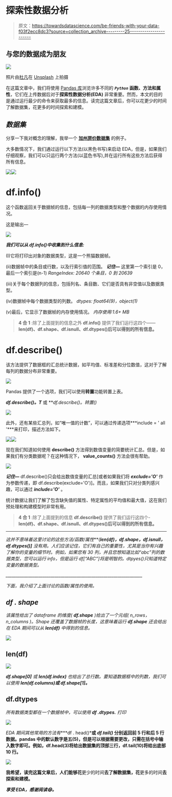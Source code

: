 # 探索性数据分析

> 原文：<https://towardsdatascience.com/be-friends-with-your-data-f03f2ecc8dc3?source=collection_archive---------25----------------------->

## 与您的数据成为朋友

![](img/57211b49b903e5dd1cbbb64ee7e0be8c.png)

照片由[杜凡](https://unsplash.com/@miinyuii?utm_source=unsplash&utm_medium=referral&utm_content=creditCopyText)在 [Unsplash](https://unsplash.com/s/photos/friends?utm_source=unsplash&utm_medium=referral&utm_content=creditCopyText) 上拍摄

在这篇文章中，我们将使用 [Pandas 库](https://pandas.pydata.org/)浏览许多不同的 ***`Python`*** **函数、方法和属性**，它们在上传数据后对于**探索性数据分析(EDA)** 非常重要。然而，本文的目的是通过运行最少的命令来获取最多的信息。读完这篇文章后，你可以花更少的时间了解数据集，花更多的时间探索和建模。

## ***数据集***

分享一下我对概念的理解，我举一个 [**加州房价数据集**](https://www.kaggle.com/camnugent/california-housing-prices#housing.csv) 的例子。

大多数情况下，我们通过运行以下方法(以黑色书写)来启动 EDA，但是，如果我们仔细观察，我们可以只运行两个方法(以蓝色书写),并在运行所有这些方法后获得所有信息。

![](img/b7b6c5d2778bcbc99b5c6fe273fddb91.png)![](img/11494b20c8c195f1496d3acc145e587f.png)

# **df.info()**

这个函数返回关于数据帧的信息，包括每一列的数据类型和整个数据的内存使用情况。

这是输出—

![](img/9e5779b27e347e7ca21e5e2bf2cc6da3.png)

***我们可以从 df.info()中收集到什么信息:***

(I)它将打印出对象的数据类型，这是一个熊猫数据帧。<class></class>

(ii)数据帧中的条目或行数，以及行索引值的范围。
***记住—*** 这里第一个索引是 0，最后一个索引是(n-1)
*RangeIndex: 20640 个条目，0 到 20639*

(iii)关于每个数据列的信息，包括列名、条目数、它们是否具有非空值以及数据类型。

(iv)数据帧中每个数据类型的列数。
*dtypes: float64(9)，object(1)*

(v)最后，它显示了数据帧的内存使用情况。
*内存使用:1.6+ MB*

> **4 合 1** :除了上面提到的信息之外 **df.info()** 提供了我们运行这四个——**len(df)、df.shape、df.isnull、df.dtypes()后可以得到的所有信息。**

# **df.describe()**

该方法提供了数据框的汇总统计数据，如平均值、标准差和分位数值，这对于了解每列的数据分布非常重要。

![](img/d49df71986612b6604da1989a95ca01f.png)

Pandas 提供了一个选项，我们可以使用**转置**功能转置上表。

***df.describe()。T*** 或 ***df.describe()。*转置()**

![](img/f24d60ddd8512e5b975683c87cf6c4d1.png)

此外，还有某些汇总列，如“唯一值的计数”，可以通过传递选项***include = ' all '***来打印，描述方法如下。

![](img/64ad88c7549da70a35f81adde6f95ec4.png)![](img/06dd2b6124f0804a1afab7f9c006f9f0.png)

现在我们知道如何使用 **describe()** 方法得到数值变量的简要统计汇总。但是，如果我们有分类数据呢？在这种情况下， **value_counts()** 方法会很有帮助。

![](img/ea5eb48347e41ae1688f90996ed0bdd8.png)

***记住—*** df.describe()只会给出数值变量的汇总[或者如果我们将 ***exclude='O'*** 作为参数传递，即 df.describe(exclude='O')]。而且，如果我们只对分类列感兴趣，可以通过 ***include='O'*** 。

统计数据让我们了解了包含缺失值的属性、特定属性的平均值和最大值，这在我们预处理和构建模型时非常有用。

> **4 合 1** :除了上面提到的信息 **df.describe()** 提供了我们运行这四个- **len(df)、df.shape、df.isnull、df.dtypes()后可以得到的所有信息。**

__________________________________________________________________

*这并不意味着这里讨论的这些方法/函数/属性***(****len(df)，df.shape，df.isnull，df.dtypes()]*** *没有用。人们应该记住，它们有自己的重要性，尤其是当你有兴趣了解你的变量的细节时。例如，如果您有 30 列，并且您想知道比如“abc”列的数据类型，您可以运行 info，但是运行 df[“ABC”]将是明智的。dtpyes()只知道特定变量的数据类型。**

*___________________________________________________________________*

*下面，我介绍了上面讨论的函数/属性的使用。*

## ***df . shape***

*该属性给出了 dataframe 的维度( ***df.shape*** )给出了一个元组( *n_rows，n_columns* )。Shape 还覆盖了数据帧的长度，这意味着运行 ***df.shape*** 还会给出在 EDA 期间可以从 ***len(df)*** 中得到的信息。*

*![](img/e1c182b62e8606813c965413062a1afe.png)*

## ****len(df)****

*![](img/6591b135c36c5be0e16fd05b391068c0.png)*

***df.shape[0]** 或 **len(df.index)** 也给出了总行数。要知道数据框中的列数，我们可以使用 **len(df.columns)或 df.shape[1]。***

## ****df.dtypes****

*所有数据类型都在一个数据帧中，可以使用 **df *.dtypes.*** 打印*

*![](img/5ad252e631d45ae60e6dc050a5886015.png)*

*EDA 期间其他常用的方法有****df . head()***或 ***df.tail()*** 分别返回前 5 行和后 5 行数据。pandas 中的默认数字是五(5)，但是可以根据需要更改，只需在括号中输入数字即可。例如，df.head(3)将给出数据集的顶部三行，df.tail(10)将给出底部 10 行。**

**![](img/e36bd79ecd736af4c585920c3f49e5fe.png)**

**我希望，读完这篇文章后，人们能够花**更少的时间**去了解数据集，花**更多的时间**去探索和建模。**

***享受 EDA，感谢阅读😄。***